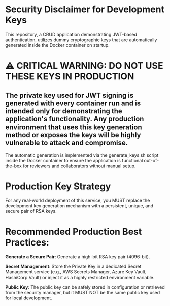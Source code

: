 # Security Disclaimer for Development Keys
This repository, a CRUD application demonstrating JWT-based authentication, utilizes dummy cryptographic keys that are automatically generated inside the Docker container on startup.

# ⚠️ CRITICAL WARNING: DO NOT USE THESE KEYS IN PRODUCTION
## The private key used for JWT signing is generated with every container run and is intended only for demonstrating the application's functionality. Any production environment that uses this key generation method or exposes the keys will be highly vulnerable to attack and compromise.


The automatic generation is implemented via the generate_keys.sh script inside the Docker container to ensure the application is functional out-of-the-box for reviewers and collaborators without manual setup.

# Production Key Strategy
For any real-world deployment of this service, you MUST replace the development key generation mechanism with a persistent, unique, and secure pair of RSA keys.

# Recommended Production Best Practices:

**Generate a Secure Pair**: Generate a high-bit RSA key pair (4096-bit).

**Secret Management**: Store the Private Key in a dedicated Secret Management service (e.g., AWS Secrets Manager, Azure Key Vault, HashiCorp Vault) or inject it as a highly restricted environment variable.

**Public Key**: The public key can be safely stored in configuration or retrieved from the security manager, but it MUST NOT be the same public key used for local development.